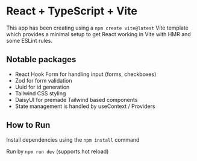 # React + TypeScript + Vite

This app has been creating using a ```npm create vite@latest``` Vite template which provides a minimal setup to get React working in Vite with HMR and some ESLint rules.

## Notable packages

- React Hook Form for handling input (forms, checkboxes)
- Zod for form validation
- Uuid for id generation
- Tailwind CSS styling
- DaisyUI for premade Tailwind based components
- State management is handled by useContext / Providers

## How to Run

Install dependencies using the ```npm install``` command

Run by ```npm run dev``` (supports hot reload)

